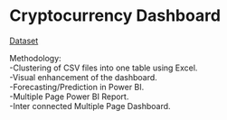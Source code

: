 # Cryptocurrency Dashboard

[Dataset](https://www.kaggle.com/datasets/sudalairajkumar/cryptocurrencypricehistory)

Methodology: \
-Clustering of CSV files into one table using Excel.\
-Visual enhancement of the dashboard.\
-Forecasting/Prediction in Power BI.\
-Multiple Page Power BI Report.\
-Inter connected Multiple Page Dashboard.
